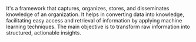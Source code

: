 It's a framework that captures, organizes, stores, and disseminates knowledge of an organization. It helps in converting data into knowledge, facilitating easy access and retrieval of information by applying machine learning techniques. The main objective is to transform raw information into structured, actionable insights. 
